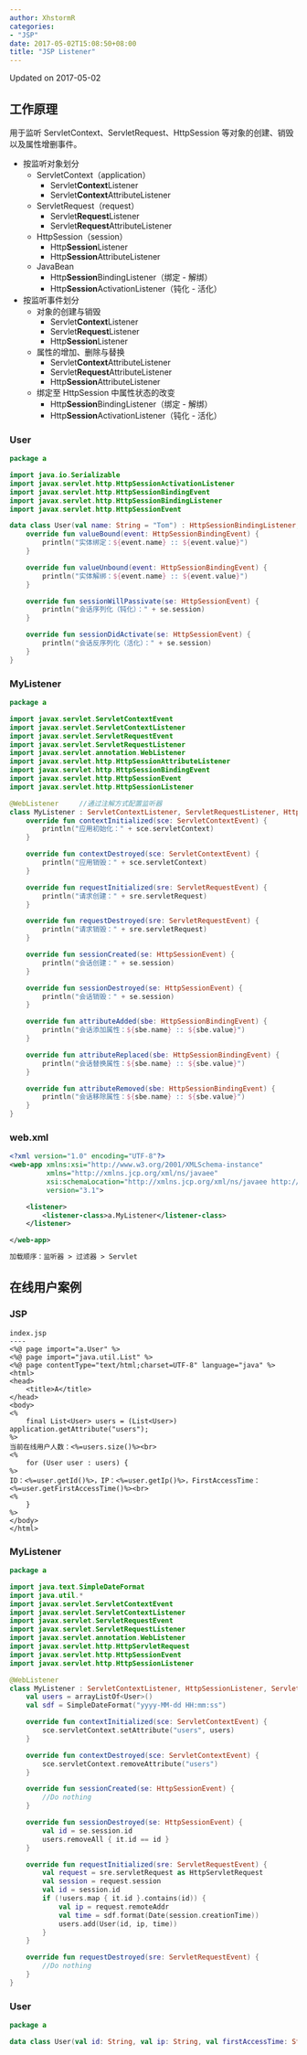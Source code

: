 ```yaml
---
author: XhstormR
categories:
- "JSP"
date: 2017-05-02T15:08:50+08:00
title: "JSP Listener"
---
```


<!--more-->

Updated on 2017-05-02

>

## 工作原理
用于监听 ServletContext、ServletRequest、HttpSession 等对象的创建、销毁以及属性增删事件。

* 按监听对象划分
  * ServletContext（application）
      * Servlet**Context**Listener
      * Servlet**Context**AttributeListener
  * ServletRequest（request）
      * Servlet**Request**Listener
      * Servlet**Request**AttributeListener
  * HttpSession（session）
      * Http**Session**Listener
      * Http**Session**AttributeListener
  * JavaBean
      * Http**Session**BindingListener（绑定 - 解绑）
      * Http**Session**ActivationListener（钝化 - 活化）
* 按监听事件划分
  * 对象的创建与销毁
      * Servlet**Context**Listener
      * Servlet**Request**Listener
      * Http**Session**Listener
  * 属性的增加、删除与替换
      * Servlet**Context**AttributeListener
      * Servlet**Request**AttributeListener
      * Http**Session**AttributeListener
  * 绑定至 HttpSession 中属性状态的改变
      * Http**Session**BindingListener（绑定 - 解绑）
      * Http**Session**ActivationListener（钝化 - 活化）

### User
```kotlin
package a

import java.io.Serializable
import javax.servlet.http.HttpSessionActivationListener
import javax.servlet.http.HttpSessionBindingEvent
import javax.servlet.http.HttpSessionBindingListener
import javax.servlet.http.HttpSessionEvent

data class User(val name: String = "Tom") : HttpSessionBindingListener, HttpSessionActivationListener, Serializable {
    override fun valueBound(event: HttpSessionBindingEvent) {
        println("实体绑定：${event.name} :: ${event.value}")
    }

    override fun valueUnbound(event: HttpSessionBindingEvent) {
        println("实体解绑：${event.name} :: ${event.value}")
    }

    override fun sessionWillPassivate(se: HttpSessionEvent) {
        println("会话序列化（钝化）：" + se.session)
    }

    override fun sessionDidActivate(se: HttpSessionEvent) {
        println("会话反序列化（活化）：" + se.session)
    }
}
```

### MyListener
```kotlin
package a

import javax.servlet.ServletContextEvent
import javax.servlet.ServletContextListener
import javax.servlet.ServletRequestEvent
import javax.servlet.ServletRequestListener
import javax.servlet.annotation.WebListener
import javax.servlet.http.HttpSessionAttributeListener
import javax.servlet.http.HttpSessionBindingEvent
import javax.servlet.http.HttpSessionEvent
import javax.servlet.http.HttpSessionListener

@WebListener     //通过注解方式配置监听器
class MyListener : ServletContextListener, ServletRequestListener, HttpSessionListener, HttpSessionAttributeListener {
    override fun contextInitialized(sce: ServletContextEvent) {
        println("应用初始化：" + sce.servletContext)
    }

    override fun contextDestroyed(sce: ServletContextEvent) {
        println("应用销毁：" + sce.servletContext)
    }

    override fun requestInitialized(sre: ServletRequestEvent) {
        println("请求创建：" + sre.servletRequest)
    }

    override fun requestDestroyed(sre: ServletRequestEvent) {
        println("请求销毁：" + sre.servletRequest)
    }

    override fun sessionCreated(se: HttpSessionEvent) {
        println("会话创建：" + se.session)
    }

    override fun sessionDestroyed(se: HttpSessionEvent) {
        println("会话销毁：" + se.session)
    }

    override fun attributeAdded(sbe: HttpSessionBindingEvent) {
        println("会话添加属性：${sbe.name} :: ${sbe.value}")
    }

    override fun attributeReplaced(sbe: HttpSessionBindingEvent) {
        println("会话替换属性：${sbe.name} :: ${sbe.value}")
    }

    override fun attributeRemoved(sbe: HttpSessionBindingEvent) {
        println("会话移除属性：${sbe.name} :: ${sbe.value}")
    }
}
```

### web.xml
```xml
<?xml version="1.0" encoding="UTF-8"?>
<web-app xmlns:xsi="http://www.w3.org/2001/XMLSchema-instance"
         xmlns="http://xmlns.jcp.org/xml/ns/javaee"
         xsi:schemaLocation="http://xmlns.jcp.org/xml/ns/javaee http://xmlns.jcp.org/xml/ns/javaee/web-app_3_1.xsd"
         version="3.1">

    <listener>
        <listener-class>a.MyListener</listener-class>
    </listener>

</web-app>

加载顺序：监听器 > 过滤器 > Servlet
```

## 在线用户案例
### JSP
```
index.jsp
----
<%@ page import="a.User" %>
<%@ page import="java.util.List" %>
<%@ page contentType="text/html;charset=UTF-8" language="java" %>
<html>
<head>
    <title>A</title>
</head>
<body>
<%
    final List<User> users = (List<User>) application.getAttribute("users");
%>
当前在线用户人数：<%=users.size()%><br>
<%
    for (User user : users) {
%>
ID：<%=user.getId()%>，IP：<%=user.getIp()%>，FirstAccessTime：<%=user.getFirstAccessTime()%><br>
<%
    }
%>
</body>
</html>
```

### MyListener
```kotlin
package a

import java.text.SimpleDateFormat
import java.util.*
import javax.servlet.ServletContextEvent
import javax.servlet.ServletContextListener
import javax.servlet.ServletRequestEvent
import javax.servlet.ServletRequestListener
import javax.servlet.annotation.WebListener
import javax.servlet.http.HttpServletRequest
import javax.servlet.http.HttpSessionEvent
import javax.servlet.http.HttpSessionListener

@WebListener
class MyListener : ServletContextListener, HttpSessionListener, ServletRequestListener {
    val users = arrayListOf<User>()
    val sdf = SimpleDateFormat("yyyy-MM-dd HH:mm:ss")

    override fun contextInitialized(sce: ServletContextEvent) {
        sce.servletContext.setAttribute("users", users)
    }

    override fun contextDestroyed(sce: ServletContextEvent) {
        sce.servletContext.removeAttribute("users")
    }

    override fun sessionCreated(se: HttpSessionEvent) {
        //Do nothing
    }

    override fun sessionDestroyed(se: HttpSessionEvent) {
        val id = se.session.id
        users.removeAll { it.id == id }
    }

    override fun requestInitialized(sre: ServletRequestEvent) {
        val request = sre.servletRequest as HttpServletRequest
        val session = request.session
        val id = session.id
        if (!users.map { it.id }.contains(id)) {
            val ip = request.remoteAddr
            val time = sdf.format(Date(session.creationTime))
            users.add(User(id, ip, time))
        }
    }

    override fun requestDestroyed(sre: ServletRequestEvent) {
        //Do nothing
    }
}
```

### User
```kotlin
package a

data class User(val id: String, val ip: String, val firstAccessTime: String)
```
